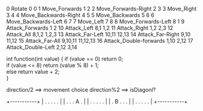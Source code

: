 0	Rotate	0	0
1	Move_Forwards	1	2
2	Move_Forwards-Right	2	3
3	Move_Right	3	4
4	Move_Backwards-Right	4	5
5	Move_Backwards	5	6
6	Move_Backwards-Left	6	7
7	Move_Left	7	8
8	Move_Forwards-Left	8	1
9	Attack_Forwards	1	2
10	Attack_Left	8,1	1,2
11	Attack_Right	1,2	2,3
12	Attack_All	8,1,2	1,2,3
13	Attack_Far-Left	10,11	12,13
14	Attack_Far-Right	9,10	11,12
15	Attack_Far-All	9,10,11	11,12,13
16	Attack_Double-forwards	1,10	2,12
17	Attack_Double-Left	2,12	3,14

int function(int value) {
    if (value == 0)
        return 0;                
    if (value <= 8)
        return (value % 8) + 1;  
    else
        return value + 2;        
}

direction/2 ==> movement choice
direction%2 ==> isDiagonl?

+-----------+
| . . . . . |
| . . . A . |
| . . . . . |
| . B . . . |
| . . . . . |
+-----------+
